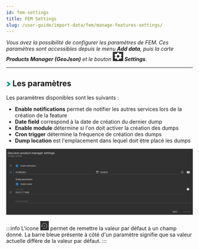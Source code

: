 ```yaml
---
id: fem-settings
title: FEM Settings
slug: /user-guide/import-data/fem/manage-features-settings/
---
```


_Vous avez la possibilité de configurer les paramètres de FEM. Ces paramètres sont accessibles depuis le menu **Add data**, puis la carte **Products Manager (GeoJson)** et le bouton <img src="/images/user-documentation/regards-icons/admin/gear-wheel.png" alt="settings" height="25"/> ***Settings***._

---

## <img src="/images/user-documentation/doc-icons/right-arrow.png" alt="arrow" height="12"/> Les paramètres

Les paramètres disponibles sont les suivants :

- **Enable notifications** permet de notifier les autres services lors de la création de la feature
- **Date field** correspond à la date de création du dernier dump
- **Enable module** détermine si l'on doit activer la création des dumps
- **Cron trigger** détermine la fréquence de création des dumps
- **Dump location** est l'emplacement dans lequel doit être placé les dumps

<div align="center">
    <img src="/images/user-documentation/v1.6/4_3-fem/fem-settings.png" alt="search tools" width="800"/> 
</div>

:::info
L'icone <img src="/images/user-documentation/regards-icons/admin/default-value.png" alt="edit" height="25"/> permet de remettre la valeur par défaut à un champ donné. La barre bleue présente à côté d'un paramètre signifie que sa valeur actuelle diffère de la valeur par défaut.
:::
